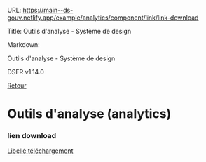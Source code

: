 URL:
https://main--ds-gouv.netlify.app/example/analytics/component/link/link-download

Title:
Outils d'analyse - Système de design

Markdown:

Outils d'analyse - Système de design


DSFR v1.14.0


[Retour](../)


# Outils d'analyse (analytics)


### lien download


[Libellé téléchargement](../../../../../example/img/image.jpg)
